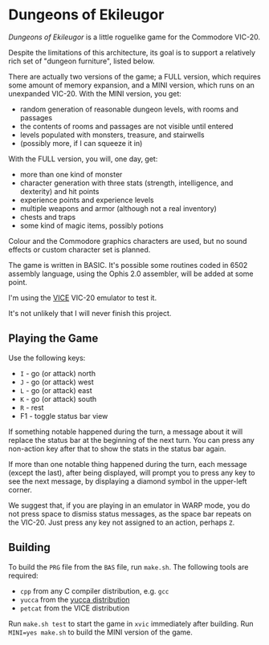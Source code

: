 Dungeons of Ekileugor
=====================

_Dungeons of Ekileugor_ is a little roguelike game for the Commodore VIC-20.

Despite the limitations of this architecture, its goal is to support a
relatively rich set of "dungeon furniture", listed below.

There are actually two versions of the game; a FULL version, which requires
some amount of memory expansion, and a MINI version, which runs on an
unexpanded VIC-20.  With the MINI version, you get:

*   random generation of reasonable dungeon levels, with rooms and passages
*   the contents of rooms and passages are not visible until entered
*   levels populated with monsters, treasure, and stairwells
*   (possibly more, if I can squeeze it in)

With the FULL version, you will, one day, get:

*   more than one kind of monster
*   character generation with three stats (strength, intelligence, and
    dexterity) and hit points
*   experience points and experience levels
*   multiple weapons and armor (although not a real inventory)
*   chests and traps
*   some kind of magic items, possibly potions

Colour and the Commodore graphics characters are used, but no sound effects
or custom character set is planned.

The game is written in BASIC.  It's possible some routines coded in 6502
assembly language, using the Ophis 2.0 assembler, will be added at some
point.

I'm using the [VICE][] VIC-20 emulator to test it.

It's not unlikely that I will never finish this project.

Playing the Game
----------------

Use the following keys:

*   `I` - go (or attack) north
*   `J` - go (or attack) west
*   `L` - go (or attack) east
*   `K` - go (or attack) south
*   `R` - rest
*   F1  - toggle status bar view

If something notable happened during the turn, a message about it will
replace the status bar at the beginning of the next turn.  You can press
any non-action key after that to show the stats in the status bar again.

If more than one notable thing happened during the turn, each message
(except the last), after being displayed, will prompt you to press any key
to see the next message, by displaying a diamond symbol in the upper-left
corner.

We suggest that, if you are playing in an emulator in WARP mode, you do
not press space to dismiss status messages, as the space bar repeats on
the VIC-20.  Just press any key not assigned to an action, perhaps `Z`.

Building
--------

To build the `PRG` file from the `BAS` file, run `make.sh`.  The following
tools are required:

*   `cpp` from any C compiler distribution, e.g. `gcc`
*   `yucca` from the [yucca distribution][]
*   `petcat` from the VICE distribution

Run `make.sh test` to start the game in `xvic` immediately after building.
Run `MINI=yes make.sh` to build the MINI version of the game.

[yucca distribution]: http://catseye.tc/projects/yucca/
[VICE]: http://vice-emu.sourceforge.net/
